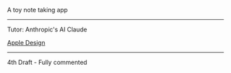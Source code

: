A toy note taking app

- - - -

Tutor: Anthropic's AI Claude

[Apple Design](https://developer.apple.com/design/)

- - - -

4th Draft - Fully commented
